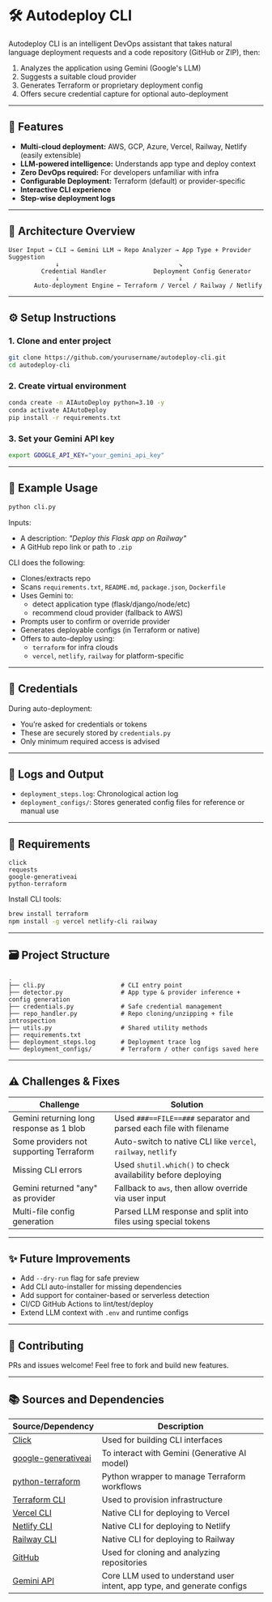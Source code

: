 # 🛠️ Autodeploy CLI

Autodeploy CLI is an intelligent DevOps assistant that takes natural language deployment requests and a code repository (GitHub or ZIP), then:

1. Analyzes the application using Gemini (Google's LLM)
2. Suggests a suitable cloud provider
3. Generates Terraform or proprietary deployment config
4. Offers secure credential capture for optional auto-deployment

---

## 🚀 Features

- **Multi-cloud deployment:** AWS, GCP, Azure, Vercel, Railway, Netlify (easily extensible)
- **LLM-powered intelligence:** Understands app type and deploy context
- **Zero DevOps required:** For developers unfamiliar with infra
- **Configurable Deployment:** Terraform (default) or provider-specific
- **Interactive CLI experience**
- **Step-wise deployment logs**

---

## 🧠 Architecture Overview

```
User Input → CLI → Gemini LLM → Repo Analyzer → App Type + Provider Suggestion
             ↓                                 ↘
         Credential Handler             Deployment Config Generator
             ↓                                 ↓
       Auto-deployment Engine ← Terraform / Vercel / Railway / Netlify
```

---

## ⚙️ Setup Instructions

### 1. Clone and enter project

```bash
git clone https://github.com/yourusername/autodeploy-cli.git
cd autodeploy-cli
```

### 2. Create virtual environment

```bash
conda create -n AIAutoDeploy python=3.10 -y
conda activate AIAutoDeploy
pip install -r requirements.txt
```

### 3. Set your Gemini API key

```bash
export GOOGLE_API_KEY="your_gemini_api_key"
```

---

## 🧪 Example Usage

```bash
python cli.py
```

Inputs:

- A description: *"Deploy this Flask app on Railway"*
- A GitHub repo link or path to `.zip`

CLI does the following:

- Clones/extracts repo
- Scans `requirements.txt`, `README.md`, `package.json`, `Dockerfile`
- Uses Gemini to:
  - detect application type (flask/django/node/etc)
  - recommend cloud provider (fallback to AWS)
- Prompts user to confirm or override provider
- Generates deployable configs (in Terraform or native)
- Offers to auto-deploy using:
  - `terraform` for infra clouds
  - `vercel`, `netlify`, `railway` for platform-specific

---

## 🔐 Credentials

During auto-deployment:

- You’re asked for credentials or tokens
- These are securely stored by `credentials.py`
- Only minimum required access is advised

---

## 🧾 Logs and Output

- `deployment_steps.log`: Chronological action log
- `deployment_configs/`: Stores generated config files for reference or manual use

---

## 🧰 Requirements

```
click
requests
google-generativeai
python-terraform
```

Install CLI tools:

```bash
brew install terraform
npm install -g vercel netlify-cli railway
```

---

## 🗃️ Project Structure

```
.
├── cli.py                     # CLI entry point
├── detector.py                # App type & provider inference + config generation
├── credentials.py             # Safe credential management
├── repo_handler.py            # Repo cloning/unzipping + file introspection
├── utils.py                   # Shared utility methods
├── requirements.txt
├── deployment_steps.log       # Deployment trace log
└── deployment_configs/        # Terraform / other configs saved here
```

---

## ⚠️ Challenges & Fixes

| Challenge                                | Solution                                                           |
| ---------------------------------------- | ------------------------------------------------------------------ |
| Gemini returning long response as 1 blob | Used `###==FILE==###` separator and parsed each file with filename |
| Some providers not supporting Terraform  | Auto-switch to native CLI like `vercel`, `railway`, `netlify`      |
| Missing CLI errors                       | Used `shutil.which()` to check availability before deploying       |
| Gemini returned "any" as provider        | Fallback to `aws`, then allow override via user input              |
| Multi-file config generation             | Parsed LLM response and split into files using special tokens      |

---

## ✨ Future Improvements

- Add `--dry-run` flag for safe preview
- Add CLI auto-installer for missing dependencies
- Add support for container-based or serverless detection
- CI/CD GitHub Actions to lint/test/deploy
- Extend LLM context with `.env` and runtime configs

---

## 🤝 Contributing

PRs and issues welcome! Feel free to fork and build new features.

---

## 📚 Sources and Dependencies

| Source/Dependency                                                     | Description                                                             |
| --------------------------------------------------------------------- | ----------------------------------------------------------------------- |
| [Click](https://palletsprojects.com/p/click/)                         | Used for building CLI interfaces                                        |
| [google-generativeai](https://github.com/google/generative-ai-python) | To interact with Gemini (Generative AI model)                           |
| [python-terraform](https://github.com/beelit94/python-terraform)      | Python wrapper to manage Terraform workflows                            |
| [Terraform CLI](https://developer.hashicorp.com/terraform/cli)        | Used to provision infrastructure                                        |
| [Vercel CLI](https://vercel.com/docs/cli)                             | Native CLI for deploying to Vercel                                      |
| [Netlify CLI](https://docs.netlify.com/cli/get-started/)              | Native CLI for deploying to Netlify                                     |
| [Railway CLI](https://docs.railway.app/develop/cli)                   | Native CLI for deploying to Railway                                     |
| [GitHub](https://github.com/)                                         | Used for cloning and analyzing repositories                             |
| [Gemini API](https://makersuite.google.com/app)                       | Core LLM used to understand user intent, app type, and generate configs |

